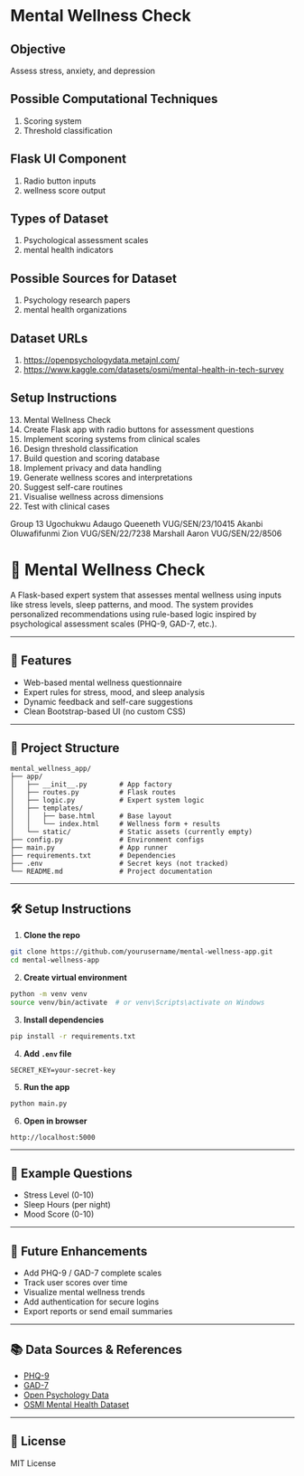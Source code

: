 # Mental Wellness Check

## Objective
Assess stress, anxiety, and depression

## Possible Computational Techniques
1. Scoring system
2. Threshold classification

## Flask UI Component
1. Radio button inputs
2. wellness score output

## Types of Dataset
1. Psychological assessment scales
2. mental health indicators

## Possible Sources for Dataset
1. Psychology research papers
2. mental health organizations

## Dataset URLs
1. https://openpsychologydata.metajnl.com/
2. https://www.kaggle.com/datasets/osmi/mental-health-in-tech-survey

## Setup Instructions
13. Mental Wellness Check
1. Create Flask app with radio buttons for assessment questions
2. Implement scoring systems from clinical scales
3. Design threshold classification
4. Build question and scoring database
5. Implement privacy and data handling
6. Generate wellness scores and interpretations
7. Suggest self-care routines
8. Visualise wellness across dimensions
9. Test with clinical cases






Group 13
Ugochukwu Adaugo Queeneth VUG/SEN/23/10415
Akanbi Oluwafifunmi Zion VUG/SEN/22/7238
Marshall Aaron VUG/SEN/22/8506

# 🧠 Mental Wellness Check

A Flask-based expert system that assesses mental wellness using inputs like stress levels, sleep patterns, and mood. The system provides personalized recommendations using rule-based logic inspired by psychological assessment scales (PHQ-9, GAD-7, etc.).

---

## 🚀 Features
- Web-based mental wellness questionnaire
- Expert rules for stress, mood, and sleep analysis
- Dynamic feedback and self-care suggestions
- Clean Bootstrap-based UI (no custom CSS)

---

## 📁 Project Structure
```
mental_wellness_app/
├── app/
│   ├── __init__.py        # App factory
│   ├── routes.py          # Flask routes
│   ├── logic.py           # Expert system logic
│   ├── templates/
│   │   ├── base.html      # Base layout
│   │   └── index.html     # Wellness form + results
│   └── static/            # Static assets (currently empty)
├── config.py              # Environment configs
├── main.py                # App runner
├── requirements.txt       # Dependencies
├── .env                   # Secret keys (not tracked)
└── README.md              # Project documentation
```

---

## 🛠️ Setup Instructions

1. **Clone the repo**
```bash
git clone https://github.com/yourusername/mental-wellness-app.git
cd mental-wellness-app
```

2. **Create virtual environment**
```bash
python -m venv venv
source venv/bin/activate  # or venv\Scripts\activate on Windows
```

3. **Install dependencies**
```bash
pip install -r requirements.txt
```

4. **Add `.env` file**
```env
SECRET_KEY=your-secret-key
```

5. **Run the app**
```bash
python main.py
```

6. **Open in browser**
```
http://localhost:5000
```

---

## 🧠 Example Questions
- Stress Level (0-10)
- Sleep Hours (per night)
- Mood Score (0-10)

---

## 📝 Future Enhancements
- Add PHQ-9 / GAD-7 complete scales
- Track user scores over time
- Visualize mental wellness trends
- Add authentication for secure logins
- Export reports or send email summaries

---

## 📚 Data Sources & References
- [PHQ-9](https://www.phqscreeners.com/)
- [GAD-7](https://adaa.org/)
- [Open Psychology Data](https://openpsychologydata.metajnl.com/)
- [OSMI Mental Health Dataset](https://www.kaggle.com/datasets/osmi/mental-health-in-tech-survey)

---

## 📄 License
MIT License
```
